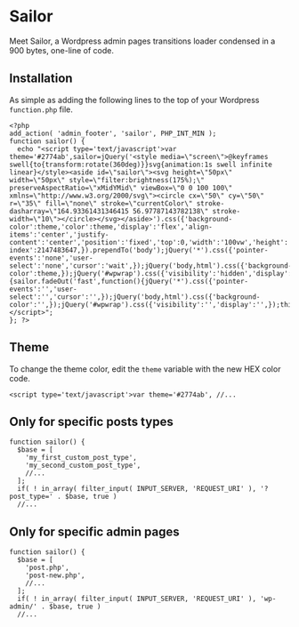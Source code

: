 # Sailor

Meet Sailor, a Wordpress admin pages transitions loader condensed in a 900 bytes, one-line of code.

## Installation

As simple as adding the following lines to the top of your Wordpress `function.php` file.

```
<?php
add_action( 'admin_footer', 'sailor', PHP_INT_MIN );
function sailor() {
  echo "<script type='text/javascript'>var theme='#2774ab',sailor=jQuery('<style media=\"screen\">@keyframes swell{to{transform:rotate(360deg)}}svg{animation:1s swell infinite linear}</style><aside id=\"sailor\"><svg height=\"50px\" width=\"50px\" style=\"filter:brightness(175%);\" preserveAspectRatio=\"xMidYMid\" viewBox=\"0 0 100 100\" xmlns=\"http://www.w3.org/2000/svg\"><circle cx=\"50\" cy=\"50\" r=\"35\" fill=\"none\" stroke=\"currentColor\" stroke-dasharray=\"164.93361431346415 56.97787143782138\" stroke-width=\"10\"></circle></svg></aside>').css({'background-color':theme,'color':theme,'display':'flex','align-items':'center','justify-content':'center','position':'fixed','top':0,'width':'100vw','height':'100vh','z-index':2147483647,}).prependTo('body');jQuery('*').css({'pointer-events':'none','user-select':'none','cursor':'wait',});jQuery('body,html').css({'background-color':theme,});jQuery('#wpwrap').css({'visibility':'hidden','display':'none',});jQuery(window).load(function(){sailor.fadeOut('fast',function(){jQuery('*').css({'pointer-events':'','user-select':'','cursor':'',});jQuery('body,html').css({'background-color':'',});jQuery('#wpwrap').css({'visibility':'','display':'',});this.remove()})})</script>";
}; ?>
```
## Theme

To change the theme color, edit the `theme` variable with the new HEX color code.

```
<script type='text/javascript'>var theme='#2774ab', //...
```

## Only for specific posts types
```
function sailor() {
  $base = [
    'my_first_custom_post_type',
    'my_second_custom_post_type',
    //...
  ];
  if( ! in_array( filter_input( INPUT_SERVER, 'REQUEST_URI' ), '?post_type=' . $base, true )
  //...
```

## Only for specific admin pages
```
function sailor() {
  $base = [
    'post.php',
    'post-new.php',
    //...
  ];
  if( ! in_array( filter_input( INPUT_SERVER, 'REQUEST_URI' ), 'wp-admin/' . $base, true )
  //...
```




